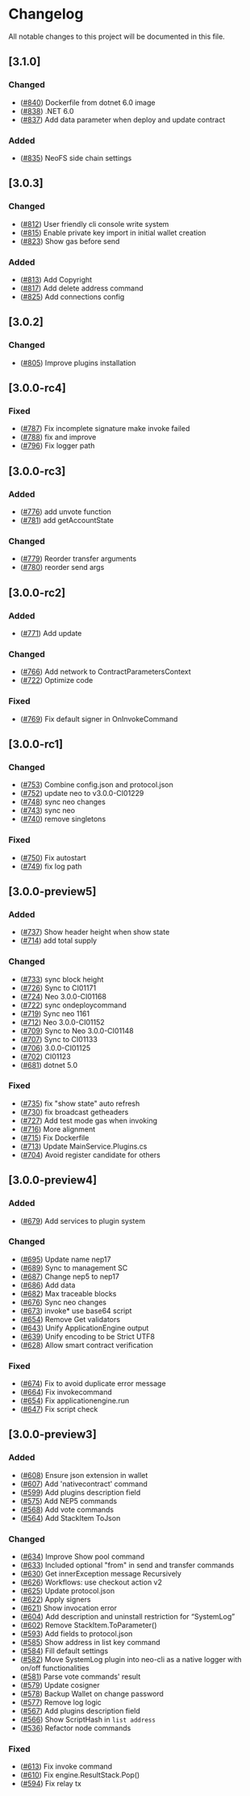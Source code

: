 # Changelog
All notable changes to this project will be documented in this file.

## [3.1.0]

### Changed
- ([#840](https://github.com/neo-project/neo-node/pull/840/)) Dockerfile from dotnet 6.0 image
- ([#838](https://github.com/neo-project/neo-node/pull/838/)) .NET 6.0
- ([#837](https://github.com/neo-project/neo-node/pull/837/)) Add data parameter when deploy and update contract

### Added
- ([#835](https://github.com/neo-project/neo-node/pull/835/)) NeoFS side chain settings

## [3.0.3]

### Changed
- ([#812](https://github.com/neo-project/neo-node/pull/812/)) User friendly cli console write system
- ([#815](https://github.com/neo-project/neo-node/pull/815/)) Enable private key import in initial wallet creation
- ([#823](https://github.com/neo-project/neo-node/pull/823/)) Show gas before send

### Added
- ([#813](https://github.com/neo-project/neo-node/pull/813/)) Add Copyright
- ([#817](https://github.com/neo-project/neo-node/pull/817/)) Add delete address command
- ([#825](https://github.com/neo-project/neo-node/pull/825/)) Add connections config

## [3.0.2]

### Changed
- ([#805](https://github.com/neo-project/neo-node/pull/805/)) Improve plugins installation

## [3.0.0-rc4]

### Fixed
- ([#787](https://github.com/neo-project/neo-node/pull/787/)) Fix incomplete signature make invoke failed
- ([#788](https://github.com/neo-project/neo-node/pull/788/)) fix and improve
- ([#796](https://github.com/neo-project/neo-node/pull/796/)) Fix logger path

## [3.0.0-rc3]

### Added
- ([#776](https://github.com/neo-project/neo-node/pull/776)) add unvote function
- ([#781](https://github.com/neo-project/neo-node/pull/781)) add getAccountState

### Changed
- ([#779](https://github.com/neo-project/neo-node/pull/779)) Reorder transfer arguments
- ([#780](https://github.com/neo-project/neo-node/pull/780)) reorder send args

## [3.0.0-rc2]

### Added
- ([#771](https://github.com/neo-project/neo-node/pull/771/)) Add update

### Changed
- ([#766](https://github.com/neo-project/neo-node/pull/766)) Add network to ContractParametersContext
- ([#722](https://github.com/neo-project/neo-node/pull/772)) Optimize code

### Fixed
- ([#769](https://github.com/neo-project/neo-node/pull/769/)) Fix default signer in OnInvokeCommand

## [3.0.0-rc1]

### Changed
- ([#753](https://github.com/neo-project/neo-node/pull/753)) Combine config.json and protocol.json
- ([#752](https://github.com/neo-project/neo-node/pull/752)) update neo to v3.0.0-CI01229
- ([#748](https://github.com/neo-project/neo-node/pull/748)) sync neo changes
- ([#743](https://github.com/neo-project/neo-node/pull/743)) sync neo
- ([#740](https://github.com/neo-project/neo-node/pull/740)) remove singletons

### Fixed
- ([#750](https://github.com/neo-project/neo-node/pull/750)) Fix autostart
- ([#749](https://github.com/neo-project/neo-node/pull/749)) fix log path

## [3.0.0-preview5]
### Added
- ([#737](https://github.com/neo-project/neo-node/pull/737)) Show header height when show state
- ([#714](https://github.com/neo-project/neo-node/pull/714)) add total supply

### Changed
- ([#733](https://github.com/neo-project/neo-node/pull/733)) sync block height
- ([#726](https://github.com/neo-project/neo-node/pull/726)) Sync to CI01171
- ([#724](https://github.com/neo-project/neo-node/pull/724)) Neo 3.0.0-CI01168
- ([#722](https://github.com/neo-project/neo-node/pull/722)) sync ondeploycommand
- ([#719](https://github.com/neo-project/neo-node/pull/719)) Sync neo 1161
- ([#712](https://github.com/neo-project/neo-node/pull/712)) Neo 3.0.0-CI01152
- ([#709](https://github.com/neo-project/neo-node/pull/709)) Sync to Neo 3.0.0-CI01148
- ([#707](https://github.com/neo-project/neo-node/pull/707)) Sync to CI01133
- ([#706](https://github.com/neo-project/neo-node/pull/706)) 3.0.0-CI01125
- ([#702](https://github.com/neo-project/neo-node/pull/702)) CI01123
- ([#681](https://github.com/neo-project/neo-node/pull/681)) dotnet 5.0

### Fixed
- ([#735](https://github.com/neo-project/neo-node/pull/735)) fix "show state" auto refresh
- ([#730](https://github.com/neo-project/neo-node/pull/730)) fix broadcast getheaders
- ([#727](https://github.com/neo-project/neo-node/pull/727)) Add test mode gas when invoking
- ([#716](https://github.com/neo-project/neo-node/pull/716)) More alignment
- ([#715](https://github.com/neo-project/neo-node/pull/715)) Fix Dockerfile
- ([#713](https://github.com/neo-project/neo-node/pull/713)) Update MainService.Plugins.cs
- ([#704](https://github.com/neo-project/neo-node/pull/704)) Avoid register candidate for others

## [3.0.0-preview4]
### Added
- ([#679](https://github.com/neo-project/neo-node/pull/679)) Add services to plugin system

### Changed
- ([#695](https://github.com/neo-project/neo-node/pull/695)) Update name nep17
- ([#689](https://github.com/neo-project/neo-node/pull/689)) Sync to management SC
- ([#687](https://github.com/neo-project/neo-node/pull/687)) Change nep5 to nep17
- ([#686](https://github.com/neo-project/neo-node/pull/686)) Add data
- ([#682](https://github.com/neo-project/neo-node/pull/682)) Max traceable blocks
- ([#676](https://github.com/neo-project/neo-node/pull/676)) Sync neo changes
- ([#673](https://github.com/neo-project/neo-node/pull/673)) invoke* use base64 script
- ([#654](https://github.com/neo-project/neo-node/pull/654)) Remove Get validators
- ([#643](https://github.com/neo-project/neo-node/pull/643)) Unify ApplicationEngine output
- ([#639](https://github.com/neo-project/neo-node/pull/639)) Unify encoding to be Strict UTF8
- ([#628](https://github.com/neo-project/neo-node/pull/628)) Allow smart contract verification

### Fixed
- ([#674](https://github.com/neo-project/neo-node/pull/674)) Fix to avoid duplicate error message
- ([#664](https://github.com/neo-project/neo-node/pull/664)) Fix invokecommand
- ([#654](https://github.com/neo-project/neo-node/pull/654)) Fix applicationengine.run
- ([#647](https://github.com/neo-project/neo-node/pull/647)) Fix script check

## [3.0.0-preview3]
### Added
- ([#608](https://github.com/neo-project/neo-node/pull/608)) Ensure json extension in wallet
- ([#607](https://github.com/neo-project/neo-node/pull/607)) Add 'nativecontract' command
- ([#599](https://github.com/neo-project/neo-node/pull/599)) Add plugins description field
- ([#575](https://github.com/neo-project/neo-node/pull/575)) Add NEP5 commands
- ([#568](https://github.com/neo-project/neo-node/pull/568)) Add vote commands
- ([#564](https://github.com/neo-project/neo-node/pull/564)) Add StackItem ToJson

### Changed
- ([#634](https://github.com/neo-project/neo-node/pull/634)) Improve Show pool command
- ([#633](https://github.com/neo-project/neo-node/pull/633)) Included optional "from" in send and transfer commands
- ([#630](https://github.com/neo-project/neo-node/pull/630)) Get innerException message Recursively
- ([#626](https://github.com/neo-project/neo-node/pull/626)) Workflows: use checkout action v2
- ([#625](https://github.com/neo-project/neo-node/pull/625)) Update protocol.json
- ([#622](https://github.com/neo-project/neo-node/pull/622)) Apply signers
- ([#621](https://github.com/neo-project/neo-node/pull/621)) Show invocation error
- ([#604](https://github.com/neo-project/neo-node/pull/604)) Add description and uninstall restriction for “SystemLog”
- ([#602](https://github.com/neo-project/neo-node/pull/602)) Remove StackItem.ToParameter()
- ([#593](https://github.com/neo-project/neo-node/pull/593)) Add fields to protocol.json
- ([#585](https://github.com/neo-project/neo-node/pull/585)) Show address in list key command
- ([#584](https://github.com/neo-project/neo-node/pull/584)) Fill default settings
- ([#582](https://github.com/neo-project/neo-node/pull/582)) Move SystemLog plugin into neo-cli as a native logger with on/off functionalities
- ([#581](https://github.com/neo-project/neo-node/pull/581)) Parse vote commands' result
- ([#579](https://github.com/neo-project/neo-node/pull/579)) Update cosigner
- ([#578](https://github.com/neo-project/neo-node/pull/578)) Backup Wallet on change password
- ([#577](https://github.com/neo-project/neo-node/pull/577)) Remove log logic
- ([#567](https://github.com/neo-project/neo-node/pull/567)) Add plugins description field
- ([#566](https://github.com/neo-project/neo-node/pull/566)) Show ScriptHash in `list address`
- ([#536](https://github.com/neo-project/neo-node/pull/536)) Refactor node commands

### Fixed
- ([#613](https://github.com/neo-project/neo-node/pull/613)) Fix invoke command
- ([#610](https://github.com/neo-project/neo-node/pull/610)) Fix engine.ResultStack.Pop()
- ([#594](https://github.com/neo-project/neo-node/pull/594)) Fix relay tx

